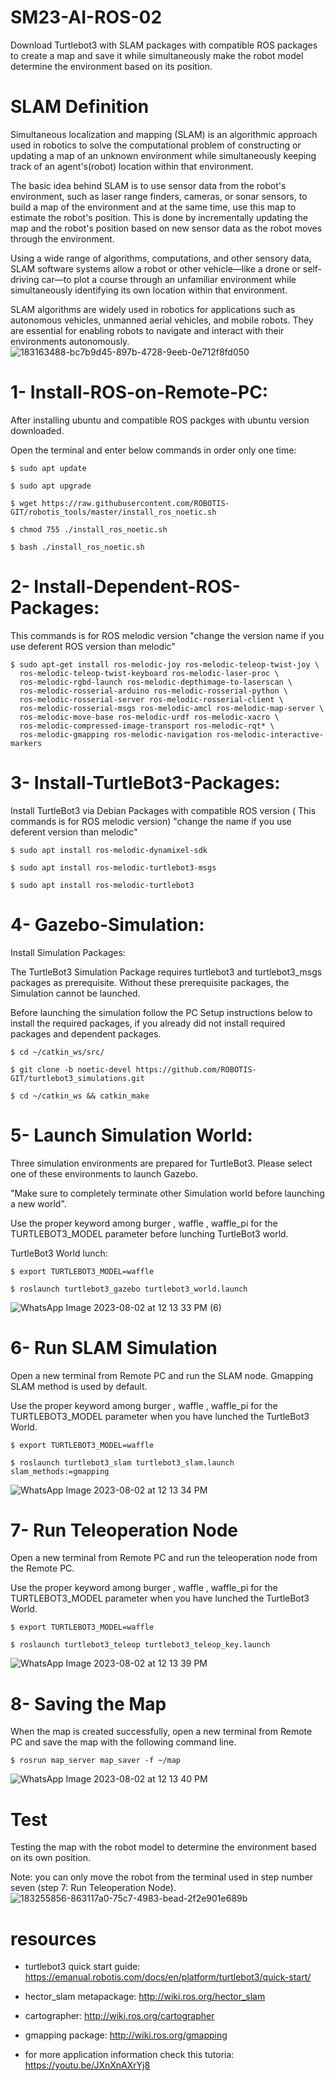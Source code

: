 # SM23-AI-ROS-02
Download Turtlebot3 with SLAM packages with compatible ROS packages to create a map and save it while simultaneously make the robot model determine the environment based on its position.

# SLAM Definition


Simultaneous localization and mapping (SLAM) is an algorithmic approach used in robotics to solve the computational problem of constructing or updating a map of an unknown environment while simultaneously keeping track of an agent's(robot) location within that environment.

The basic idea behind SLAM is to use sensor data from the robot's environment, such as laser range finders, cameras, or sonar sensors, to build a map of the environment and at the same time, use this map to estimate the robot's position. This is done by incrementally updating the map and the robot's position based on new sensor data as the robot moves through the environment.

Using a wide range of algorithms, computations, and other sensory data, SLAM software systems allow a robot or other vehicle—like a drone or self-driving car—to plot a course through an unfamiliar environment while simultaneously identifying its own location within that environment.

SLAM algorithms are widely used in robotics for applications such as autonomous vehicles, unmanned aerial vehicles, and mobile robots. They are essential for enabling robots to navigate and interact with their environments autonomously.
![183163488-bc7b9d45-897b-4728-9eeb-0e712f8fd050](https://github.com/Naif-Al-Ajlani/SM23-AI-ROS-02/assets/98528261/5a1c8326-727a-4a50-affe-c0ff74b63892)

# 1- Install-ROS-on-Remote-PC:
After installing ubuntu and compatible ROS packges with ubuntu version downloaded.

Open the terminal and enter below commands in order only one time:

```
$ sudo apt update
```
```
$ sudo apt upgrade
```
```
$ wget https://raw.githubusercontent.com/ROBOTIS-GIT/robotis_tools/master/install_ros_noetic.sh
```
```
$ chmod 755 ./install_ros_noetic.sh
```
```
$ bash ./install_ros_noetic.sh
```
# 2- Install-Dependent-ROS-Packages:
This commands is for ROS melodic version "change the version name if you use deferent ROS version than melodic"

```
$ sudo apt-get install ros-melodic-joy ros-melodic-teleop-twist-joy \
  ros-melodic-teleop-twist-keyboard ros-melodic-laser-proc \
  ros-melodic-rgbd-launch ros-melodic-depthimage-to-laserscan \
  ros-melodic-rosserial-arduino ros-melodic-rosserial-python \
  ros-melodic-rosserial-server ros-melodic-rosserial-client \
  ros-melodic-rosserial-msgs ros-melodic-amcl ros-melodic-map-server \
  ros-melodic-move-base ros-melodic-urdf ros-melodic-xacro \
  ros-melodic-compressed-image-transport ros-melodic-rqt* \
  ros-melodic-gmapping ros-melodic-navigation ros-melodic-interactive-markers
```

# 3- Install-TurtleBot3-Packages:
Install TurtleBot3 via Debian Packages with compatible ROS version ( This commands is for ROS melodic version) "change the name if you use deferent version than melodic"
```
$ sudo apt install ros-melodic-dynamixel-sdk
```
```
$ sudo apt install ros-melodic-turtlebot3-msgs
```
```
$ sudo apt install ros-melodic-turtlebot3
```
# 4- Gazebo-Simulation:
Install Simulation Packages:

The TurtleBot3 Simulation Package requires turtlebot3 and turtlebot3_msgs packages as prerequisite. Without these prerequisite packages, the Simulation cannot be launched.

Before launching the simulation follow the PC Setup instructions below to install the required packages, if you already did not install required packages and dependent packages.
```
$ cd ~/catkin_ws/src/
```
```
$ git clone -b noetic-devel https://github.com/ROBOTIS-GIT/turtlebot3_simulations.git
```
```
$ cd ~/catkin_ws && catkin_make
```
# 5- Launch Simulation World:
Three simulation environments are prepared for TurtleBot3. Please select one of these environments to launch Gazebo.

"Make sure to completely terminate other Simulation world before launching a new world".

Use the proper keyword among burger , waffle , waffle_pi for the TURTLEBOT3_MODEL parameter before lunching TurtleBot3 world.

TurtleBot3 World lunch:
```
$ export TURTLEBOT3_MODEL=waffle
```
```
$ roslaunch turtlebot3_gazebo turtlebot3_world.launch
```
![WhatsApp Image 2023-08-02 at 12 13 33 PM (6)](https://github.com/Naif-Al-Ajlani/SM23-AI-ROS-02/assets/98528261/df24f5f4-6f75-4702-afa6-459f1bf0287d)

# 6- Run SLAM Simulation
Open a new terminal from Remote PC and run the SLAM node. Gmapping SLAM method is used by default.

Use the proper keyword among burger , waffle , waffle_pi for the TURTLEBOT3_MODEL parameter when you have lunched the TurtleBot3 World.
```
$ export TURTLEBOT3_MODEL=waffle
```
```
$ roslaunch turtlebot3_slam turtlebot3_slam.launch slam_methods:=gmapping
```
![WhatsApp Image 2023-08-02 at 12 13 34 PM](https://github.com/Naif-Al-Ajlani/SM23-AI-ROS-02/assets/98528261/28c05505-b0cd-4863-92f6-3cb3ec50a53a)

# 7- Run Teleoperation Node
Open a new terminal from Remote PC and run the teleoperation node from the Remote PC.

Use the proper keyword among burger , waffle , waffle_pi for the TURTLEBOT3_MODEL parameter  when you have lunched the TurtleBot3 World.
```
$ export TURTLEBOT3_MODEL=waffle
```
```
$ roslaunch turtlebot3_teleop turtlebot3_teleop_key.launch
```
![WhatsApp Image 2023-08-02 at 12 13 39 PM](https://github.com/Naif-Al-Ajlani/SM23-AI-ROS-02/assets/98528261/241f869e-c3c5-4422-8b22-cd4a520c0a52)

# 8- Saving the Map
When the map is created successfully, open a new terminal from Remote PC and save the map with the following command line.
```
$ rosrun map_server map_saver -f ~/map
```
![WhatsApp Image 2023-08-02 at 12 13 40 PM](https://github.com/Naif-Al-Ajlani/SM23-AI-ROS-02/assets/98528261/374bb0ef-e86a-4869-b3f4-e5e78cd2bad9)

# Test
Testing the map with the robot model to determine the environment based on its own position.

Note: you can only move the robot from the terminal used in step number seven (step 7: Run Teleoperation Node).
![183255856-863117a0-75c7-4983-bead-2f2e901e689b](https://github.com/Naif-Al-Ajlani/SM23-AI-ROS-02/assets/98528261/ce520691-9925-4a02-856e-6723b2ab4ee6)


# resources
+ turtlebot3 quick start guide: https://emanual.robotis.com/docs/en/platform/turtlebot3/quick-start/

+ hector_slam metapackage: http://wiki.ros.org/hector_slam

+ cartographer: http://wiki.ros.org/cartographer

+ gmapping package: http://wiki.ros.org/gmapping

+ for more application information check this tutoria: https://youtu.be/JXnXnAXrYj8
